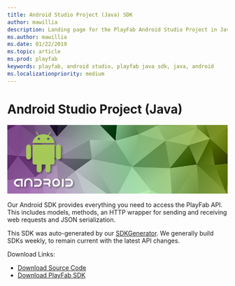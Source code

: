 ```yaml
---
title: Android Studio Project (Java) SDK
author: mawillia
description: Landing page for the PlayFab Android Studio Project in Java.
ms.author: mawillia
ms.date: 01/22/2019
ms.topic: article
ms.prod: playfab
keywords: playfab, android studio, playfab java sdk, java, android
ms.localizationpriority: medium
---
```


# Android Studio Project (Java)

![Android Studio Project (Java)](./media/android1.png)

Our Android SDK provides everything you need to access the PlayFab API. This includes models, methods, an HTTP wrapper for sending and receiving web requests and JSON serialization.

This SDK was auto-generated by our [SDKGenerator](../sdkgenerator/index.md). We generally build SDKs weekly, to remain current with the latest API changes.

Download Links:

- [Download Source Code](https://github.com/PlayFab/JavaSDK)
- [Download PlayFab SDK](https://api.playfab.com/downloads/android)